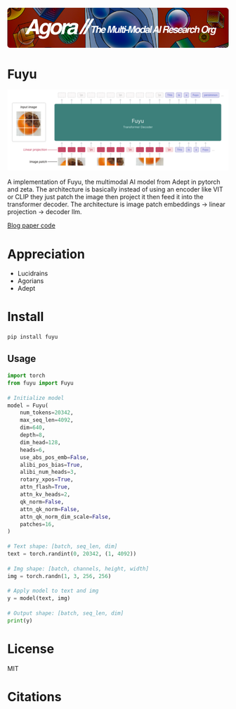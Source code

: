 [![Multi-Modality](agorabanner.png)](https://discord.gg/qUtxnK2NMf)

# Fuyu
![FUYU](/architecture.png)

A implementation of Fuyu, the multimodal AI model from Adept in pytorch and zeta. The architecture is basically instead of using an encoder like VIT or CLIP they just patch the image then project it then feed it into the transformer decoder. The architecture is image patch embeddings -> linear projection -> decoder llm. 


[Blog paper code](https://www.adept.ai/blog/fuyu-8b)

# Appreciation
* Lucidrains
* Agorians
* Adept

# Install
`pip install fuyu`

## Usage
```python
import torch
from fuyu import Fuyu

# Initialize model
model = Fuyu(
    num_tokens=20342,
    max_seq_len=4092,
    dim=640,
    depth=8,
    dim_head=128,
    heads=6,
    use_abs_pos_emb=False,
    alibi_pos_bias=True,
    alibi_num_heads=3,
    rotary_xpos=True,
    attn_flash=True,
    attn_kv_heads=2,
    qk_norm=False,
    attn_qk_norm=False,
    attn_qk_norm_dim_scale=False,
    patches=16,
)

# Text shape: [batch, seq_len, dim]
text = torch.randint(0, 20342, (1, 4092))

# Img shape: [batch, channels, height, width]
img = torch.randn(1, 3, 256, 256)

# Apply model to text and img
y = model(text, img)

# Output shape: [batch, seq_len, dim]
print(y)


```

# License
MIT

# Citations
